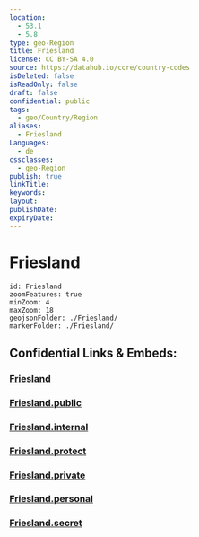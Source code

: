 ```yaml
---
location:
  - 53.1
  - 5.8
type: geo-Region
title: Friesland
license: CC BY-SA 4.0
source: https://datahub.io/core/country-codes
isDeleted: false
isReadOnly: false
draft: false
confidential: public
tags:
  - geo/Country/Region
aliases:
  - Friesland
Languages:
  - de
cssclasses:
  - geo-Region
publish: true
linkTitle:
keywords:
layout:
publishDate:
expiryDate:
---
```


# Friesland

```leaflet
id: Friesland
zoomFeatures: true 
minZoom: 4 
maxZoom: 18
geojsonFolder: ./Friesland/
markerFolder: ./Friesland/
```


## Confidential Links & Embeds: 

### [Friesland](/_Standards/Earth/Continent/Europe/Europe~West/Netherlands/Provinces~Netherlands/Friesland.md) 

### [Friesland.public](/_public/Earth/Continent/Europe/Europe~West/Netherlands/Provinces~Netherlands/Friesland.public.md) 

### [Friesland.internal](/_internal/Earth/Continent/Europe/Europe~West/Netherlands/Provinces~Netherlands/Friesland.internal.md) 

### [Friesland.protect](/_protect/Earth/Continent/Europe/Europe~West/Netherlands/Provinces~Netherlands/Friesland.protect.md) 

### [Friesland.private](/_private/Earth/Continent/Europe/Europe~West/Netherlands/Provinces~Netherlands/Friesland.private.md) 

### [Friesland.personal](/_personal/Earth/Continent/Europe/Europe~West/Netherlands/Provinces~Netherlands/Friesland.personal.md) 

### [Friesland.secret](/_secret/Earth/Continent/Europe/Europe~West/Netherlands/Provinces~Netherlands/Friesland.secret.md)

